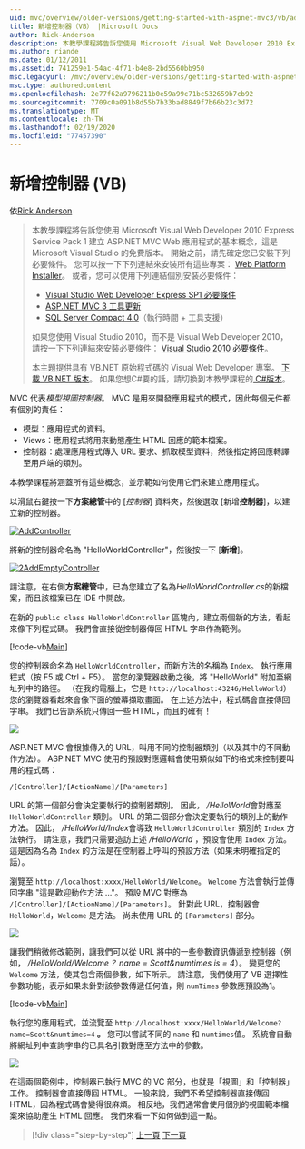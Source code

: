 ```yaml
---
uid: mvc/overview/older-versions/getting-started-with-aspnet-mvc3/vb/adding-a-controller
title: 新增控制器（VB） |Microsoft Docs
author: Rick-Anderson
description: 本教學課程將告訴您使用 Microsoft Visual Web Developer 2010 Express Service Pack 1 建立 ASP.NET MVC Web 應用程式的基本概念，也就是 。
ms.author: riande
ms.date: 01/12/2011
ms.assetid: 741259e1-54ac-4f71-b4e8-2bd5560bb950
msc.legacyurl: /mvc/overview/older-versions/getting-started-with-aspnet-mvc3/vb/adding-a-controller
msc.type: authoredcontent
ms.openlocfilehash: 2e77f62a9796211b0e59a99c71bc532659b7cb92
ms.sourcegitcommit: 7709c0a091b8d55b7b33bad8849f7b66b23c3d72
ms.translationtype: MT
ms.contentlocale: zh-TW
ms.lasthandoff: 02/19/2020
ms.locfileid: "77457390"
---
```

# <a name="adding-a-controller-vb"></a>新增控制器 (VB)

依[Rick Anderson](https://twitter.com/RickAndMSFT)

> 本教學課程將告訴您使用 Microsoft Visual Web Developer 2010 Express Service Pack 1 建立 ASP.NET MVC Web 應用程式的基本概念，這是 Microsoft Visual Studio 的免費版本。 開始之前，請先確定您已安裝下列必要條件。 您可以按一下下列連結來安裝所有這些專案： [Web Platform Installer](https://www.microsoft.com/web/gallery/install.aspx?appid=VWD2010SP1Pack)。 或者，您可以使用下列連結個別安裝必要條件：
> 
> - [Visual Studio Web Developer Express SP1 必要條件](https://www.microsoft.com/web/gallery/install.aspx?appid=VWD2010SP1Pack)
> - [ASP.NET MVC 3 工具更新](https://www.microsoft.com/web/gallery/install.aspx?appsxml=&amp;appid=MVC3)
> - [SQL Server Compact 4.0](https://www.microsoft.com/web/gallery/install.aspx?appid=SQLCE;SQLCEVSTools_4_0)（執行時間 + 工具支援）
> 
> 如果您使用 Visual Studio 2010，而不是 Visual Web Developer 2010，請按一下下列連結來安裝必要條件： [Visual Studio 2010 必要條件](https://www.microsoft.com/web/gallery/install.aspx?appsxml=&amp;appid=VS2010SP1Pack)。
> 
> 本主題提供具有 VB.NET 原始程式碼的 Visual Web Developer 專案。 [下載 VB.NET 版本](https://code.msdn.microsoft.com/Introduction-to-MVC-3-10d1b098)。 如果您想C#要的話，請切換到本教學課程的[ C#版本](../cs/adding-a-controller.md)。

MVC 代表*模型視圖控制器*。 MVC 是用來開發應用程式的模式，因此每個元件都有個別的責任：

- 模型：應用程式的資料。
- Views：應用程式將用來動態產生 HTML 回應的範本檔案。
- 控制器：處理應用程式傳入 URL 要求、抓取模型資料，然後指定將回應轉譯至用戶端的類別。

本教學課程將涵蓋所有這些概念，並示範如何使用它們來建立應用程式。

以滑鼠右鍵按一下**方案總管**中的 [*控制器*] 資料夾，然後選取 [新增**控制器**]，以建立新的控制器。

[![AddController](adding-a-controller/_static/image2.png "AddController")](adding-a-controller/_static/image1.png)

將新的控制器命名為 &quot;HelloWorldController&quot;，然後按一下 [**新增**]。

[![2AddEmptyController](adding-a-controller/_static/image4.png "2AddEmptyController")](adding-a-controller/_static/image3.png)

請注意，在右側**方案總管**中，已為您建立了名為*HelloWorldController.cs*的新檔案，而且該檔案已在 IDE 中開啟。

在新的 `public class HelloWorldController` 區塊內，建立兩個新的方法，看起來像下列程式碼。 我們會直接從控制器傳回 HTML 字串作為範例。

[!code-vb[Main](adding-a-controller/samples/sample1.vb)]

您的控制器命名為 `HelloWorldController`，而新方法的名稱為 `Index`。 執行應用程式（按 F5 或 Ctrl + F5）。 當您的瀏覽器啟動之後，將 &quot;HelloWorld&quot; 附加至網址列中的路徑。 （在我的電腦上，它是 `http://localhost:43246/HelloWorld`）您的瀏覽器看起來會像下面的螢幕擷取畫面。 在上述方法中，程式碼會直接傳回字串。 我們已告訴系統只傳回一些 HTML，而且的確有！

![](adding-a-controller/_static/image5.png)

ASP.NET MVC 會根據傳入的 URL，叫用不同的控制器類別（以及其中的不同動作方法）。 ASP.NET MVC 使用的預設對應邏輯會使用類似如下的格式來控制要叫用的程式碼：

`/[Controller]/[ActionName]/[Parameters]`

URL 的第一個部分會決定要執行的控制器類別。 因此， */HelloWorld*會對應至 `HelloWorldController` 類別。 URL 的第二個部分會決定要執行的類別上的動作方法。 因此， */HelloWorld/Index*會導致 `HelloWorldController` 類別的 `Index` 方法執行。 請注意，我們只需要造訪上述 */HelloWorld* ，預設會使用 `Index` 方法。 這是因為名為 `Index` 的方法是在控制器上呼叫的預設方法（如果未明確指定的話）。

瀏覽至 `http://localhost:xxxx/HelloWorld/Welcome`。 `Welcome` 方法會執行並傳回字串 &quot;這是歡迎動作方法 ...&quot;。 預設 MVC 對應為 `/[Controller]/[ActionName]/[Parameters]`。 針對此 URL，控制器會 `HelloWorld`，`Welcome` 是方法。 尚未使用 URL 的 `[Parameters]` 部分。

![](adding-a-controller/_static/image6.png)

讓我們稍微修改範例，讓我們可以從 URL 將中的一些參數資訊傳遞到控制器（例如， */HelloWorld/Welcome？ name = Scott&amp;numtimes is = 4*）。 變更您的 `Welcome` 方法，使其包含兩個參數，如下所示。 請注意，我們使用了 VB 選擇性參數功能，表示如果未針對該參數傳遞任何值，則 `numTimes` 參數應預設為1。

[!code-vb[Main](adding-a-controller/samples/sample2.vb)]

執行您的應用程式，並流覽至 `http://localhost:xxxx/HelloWorld/Welcome?name=Scott&numtimes=4` **。** 您可以嘗試不同的 `name` 和 `numtimes`值。 系統會自動將網址列中查詢字串的已具名引數對應至方法中的參數。

![](adding-a-controller/_static/image7.png)

在這兩個範例中，控制器已執行 MVC 的 VC 部分，也就是「視圖」和「控制器」工作。 控制器會直接傳回 HTML。 一般來說，我們不希望控制器直接傳回 HTML，因為程式碼會變得很麻煩。 相反地，我們通常會使用個別的視圖範本檔案來協助產生 HTML 回應。 我們來看一下如何做到這一點。

> [!div class="step-by-step"]
> [上一頁](intro-to-aspnet-mvc-3.md)
> [下一頁](adding-a-view.md)
